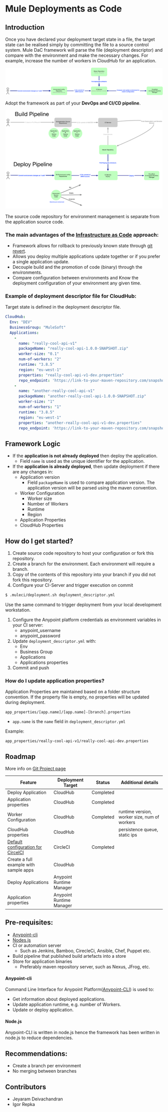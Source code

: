 # Mule Deployments as Code

## Introduction
Once you have declared your deployment target state in a file, the target state can be realised simply by committing the file to a source control system. Mule DaC framework will parse the file (deployment descriptor) and compare with the environment and make the necessary changes.  For example, increase the number of workers in CloudHub for an application.

![Deployment Pipeline](images/deployment_pipeline.png "Deployment Pipeline")

Adopt the framework as part of your **DevOps and CI/CD pipeline**.

![Build and Deployment](images/build_and_deployment.png "Build and Deployment") 

The source code repository for environment management is separate from the application source code.

### The main advantages of the [Infrastructure as Code](https://en.wikipedia.org/wiki/Infrastructure_as_Code) approach:

- Framework allows for rollback to previously known state through [git revert](https://git-scm.com/docs/git-revert).
- Allows you deploy multiple applications update together or if you prefer a single application update.
- Decouple build and the promotion of code (binary) through the environments. 
- Compare configuration between environments and Know the deployment configuration of your environment any given time.

### Example of deployment descriptor file for CloudHub:
Target state is defined in the deployment descriptor file.
```yaml
CloudHub:  
  Env: "DEV"
  BusinessGroup: "MuleSoft"
  Applications:
    -
      name: "really-cool-api-v1"
      packageName: "really-cool-api-1.0.0-SNAPSHOT.zip"
      worker-size: "0.1"
      num-of-workers: "2"
      runtime: "3.8.5"
      region: "eu-west-1"
      properties: "really-cool-api-v1-dev.properties"
      repo_endpoint: 'https://link-to-your-maven-repository.com/snapshots/'
    -
      name: "another-really-cool-api-v1"
      packageName: "another-really-cool-api-1.0.0-SNAPSHOT.zip"
      worker-size: "1"
      num-of-workers: "1"
      runtime: "3.8.5"
      region: "eu-west-1"
      properties: "another-really-cool-api-v1-dev.properties"
      repo_endpoint: 'https://link-to-your-maven-repository.com/snapshots/'
```

## Framework Logic

* If the **application is not already deployed** then deploy the application. 
    * Field `name` is used as the unique identifier for the application. 
* If the **application is already deployed**, then update deployment if there are any changes in:
    * Application version
        * Field `packageName` is used to compare application version. The application version will be parsed using the maven convention.
    * Worker Configuration
        * Worker size
        * Number of Workers
        * Runtime
        * Region
    * Application Properties
    * CloudHub Properties

## How do I get started?

1. Create source code repository to host your configuration or fork this repository.
1. Create a branch for the environment. Each environment will require a branch. 
1. Copy of the contents of this repository into your branch if you did not fork this repository.
1. Configure your CI-Server and trigger execution on commit
```sh
$ .muleci/deployment.sh deployment_descriptor.yml
```
Use the same command to trigger deployment from your local development workstation.
1. Configure the Anypoint platform credentials as environment variables in your CI server:
    * anypoint_username
    * anypoint_password
1. Update `deployment_descriptor.yml` with:
    * Env
    * Business Group
    * Applications
    * Applications properties
1. Commit and push
   
### How do I update application properties?
Application Properties are maintained based on a folder structure convention. If the property file is empty, no properties will be updated during deployment.

```
app_properties/[app.name]/[app.name]-[branch].properties
```
* `app.name` is the `name` field in `deployment_descriptor.yml`

Example:
```
app_properties/really-cool-api-v1/really-cool-api-dev.properties
```

## Roadmap
More info on [Git Project page](https://github.com/mulesoft-consulting/MuleSoft_DeploymentAsCode/projects/1)

| Feature | Deployment Target | Status  | Additional details |
| --- | --- | --- | --- |
| Deploy Application  | CloudHub  | Completed | |
| Application properties | CloudHub | Completed | |
| Worker Configuration | CloudHub | Completed | runtime version, worker size, num of workers  |
| CloudHub properties | CloudHub |  | persistence queue, static ips |
| [Default configuration for CircelCI](https://github.com/mulesoft-consulting/MuleSoft_DeploymentAsCode/tree/master/.circleci) | CircleCI | Completed | |
| Create a full example with sample apps | CloudHub |  |  |
| Deploy Applications | Anypoint Runtime Manager  |  | |
| Application properties | Anypoint Runtime Manager |  | |

## Pre-requisites:
- [Anypoint-cli](https://docs.mulesoft.com/runtime-manager/anypoint-platform-cli#installation)
- [Nodes.js](https://nodejs.org/)
- CI or automation server
    - Such as Jenkins, Bamboo, CirecleCi, Ansible, Chef, Puppet etc.
- Build pipeline that published build artefacts into a store
- Store for application binaries
    -  Preferably maven repository server, such as Nexus, JFrog, etc.

#### Anypoint-cli
Command Line Interface for Anypoint Platform([Anypoint-CLI](https://docs.mulesoft.com/runtime-manager/anypoint-platform-cli)) is used to:
* Get information about deployed applications.
* Update application runtime, e.g. number of Workers.
* Update or deploy application.

#### Node.js
Anypoint-CLI is written in node.js hence the framework has been written in node.js to reduce dependencies.

## Recommendations:
- Create a branch per environment 
- No merging between branches

## Contributors
- Jeyaram Deivachandran
- Igor Repka
